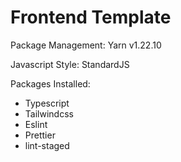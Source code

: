 # Frontend Template

Package Management: Yarn v1.22.10

Javascript Style: StandardJS

Packages Installed:

- Typescript
- Tailwindcss
- Eslint
- Prettier
- lint-staged
